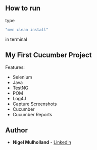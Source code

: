 ## How to run

type
```bash
"mvn clean install"
```
in terminal

## My First Cucumber Project


Features:
* Selenium
* Java
* TestNG
* POM
* Log4J
* Capture Screenshots
* Cucumber
* Cucumber Reports

## Author
* **Nigel Mulholland** - [Linkedin](https://www.linkedin.com/in/nigel-mulholland/) 
